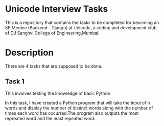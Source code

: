 # Unicode Interview Tasks
This is a repository that contains the tasks to be completed for becoming an SE Mentee (Backend - Django) at Unicode, a coding and development club of DJ Sanghvi College of Engineering,Mumbai.

# Description
There are 4 tasks that are supposed to be done.

## Task 1
This involves testing the knowledge of basic Python.

In this task, I have created a Python program that will take the input of n words and display the number of distinct words along with the number of times each word has occurred.The program also outputs the most repreated word and the least repeated word.
